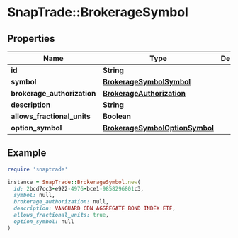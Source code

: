 # SnapTrade::BrokerageSymbol

## Properties

| Name | Type | Description | Notes |
| ---- | ---- | ----------- | ----- |
| **id** | **String** |  | [optional] |
| **symbol** | [**BrokerageSymbolSymbol**](BrokerageSymbolSymbol.md) |  | [optional] |
| **brokerage_authorization** | [**BrokerageAuthorization**](BrokerageAuthorization.md) |  | [optional] |
| **description** | **String** |  | [optional] |
| **allows_fractional_units** | **Boolean** |  | [optional] |
| **option_symbol** | [**BrokerageSymbolOptionSymbol**](BrokerageSymbolOptionSymbol.md) |  | [optional] |

## Example

```ruby
require 'snaptrade'

instance = SnapTrade::BrokerageSymbol.new(
  id: 2bcd7cc3-e922-4976-bce1-9858296801c3,
  symbol: null,
  brokerage_authorization: null,
  description: VANGUARD CDN AGGREGATE BOND INDEX ETF,
  allows_fractional_units: true,
  option_symbol: null
)
```

